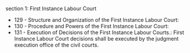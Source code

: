 section 1: First Instance Labour Court

<ul>
			<li>129 - Structure and Organization of the First Instance Labour Court: <ul>
			</ul></li>			<li>130 - Procedure and Powers of the First Instance Labour Court: <ul>
			</ul></li>			<li>131 - Execution of Decisions of the First Instance Labour Courts.: First Instance Labour Court decisions shall be executed by the judgment execution office of the civil courts.<ul>
			</ul></li></ul>